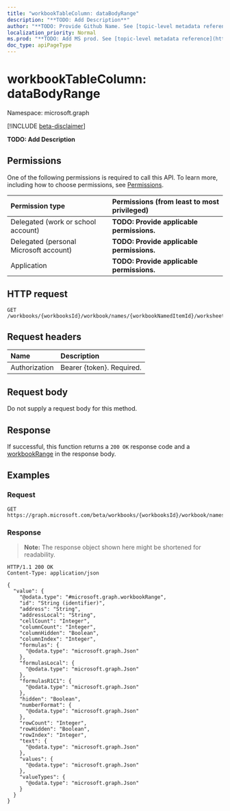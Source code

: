 ```yaml
---
title: "workbookTableColumn: dataBodyRange"
description: "**TODO: Add Description**"
author: "**TODO: Provide Github Name. See [topic-level metadata reference](https://msgo.azurewebsites.net/add/document/guidelines/metadata.html#topic-level-metadata)**"
localization_priority: Normal
ms.prod: "**TODO: Add MS prod. See [topic-level metadata reference](https://msgo.azurewebsites.net/add/document/guidelines/metadata.html#topic-level-metadata)**"
doc_type: apiPageType
---
```


# workbookTableColumn: dataBodyRange
Namespace: microsoft.graph

[!INCLUDE [beta-disclaimer](../../includes/beta-disclaimer.md)]

**TODO: Add Description**

## Permissions
One of the following permissions is required to call this API. To learn more, including how to choose permissions, see [Permissions](/graph/permissions-reference).

|Permission type|Permissions (from least to most privileged)|
|:---|:---|
|Delegated (work or school account)|**TODO: Provide applicable permissions.**|
|Delegated (personal Microsoft account)|**TODO: Provide applicable permissions.**|
|Application|**TODO: Provide applicable permissions.**|

## HTTP request

<!-- {
  "blockType": "ignored"
}
-->
``` http
GET /workbooks/{workbooksId}/workbook/names/{workbookNamedItemId}/worksheet/tables/{workbookTableId}/columns/{workbookTableColumnId}/dataBodyRange
```

## Request headers
|Name|Description|
|:---|:---|
|Authorization|Bearer {token}. Required.|

## Request body
Do not supply a request body for this method.

## Response

If successful, this function returns a `200 OK` response code and a [workbookRange](../resources/workbookrange.md) in the response body.

## Examples

### Request
<!-- {
  "blockType": "request",
  "name": "workbooktablecolumn_databodyrange"
}
-->
``` http
GET https://graph.microsoft.com/beta/workbooks/{workbooksId}/workbook/names/{workbookNamedItemId}/worksheet/tables/{workbookTableId}/columns/{workbookTableColumnId}/dataBodyRange
```


### Response
>**Note:** The response object shown here might be shortened for readability.
<!-- {
  "blockType": "response",
  "truncated": true,
  "@odata.type": "microsoft.graph.workbookRange"
}
-->
``` http
HTTP/1.1 200 OK
Content-Type: application/json

{
  "value": {
    "@odata.type": "#microsoft.graph.workbookRange",
    "id": "String (identifier)",
    "address": "String",
    "addressLocal": "String",
    "cellCount": "Integer",
    "columnCount": "Integer",
    "columnHidden": "Boolean",
    "columnIndex": "Integer",
    "formulas": {
      "@odata.type": "microsoft.graph.Json"
    },
    "formulasLocal": {
      "@odata.type": "microsoft.graph.Json"
    },
    "formulasR1C1": {
      "@odata.type": "microsoft.graph.Json"
    },
    "hidden": "Boolean",
    "numberFormat": {
      "@odata.type": "microsoft.graph.Json"
    },
    "rowCount": "Integer",
    "rowHidden": "Boolean",
    "rowIndex": "Integer",
    "text": {
      "@odata.type": "microsoft.graph.Json"
    },
    "values": {
      "@odata.type": "microsoft.graph.Json"
    },
    "valueTypes": {
      "@odata.type": "microsoft.graph.Json"
    }
  }
}
```

